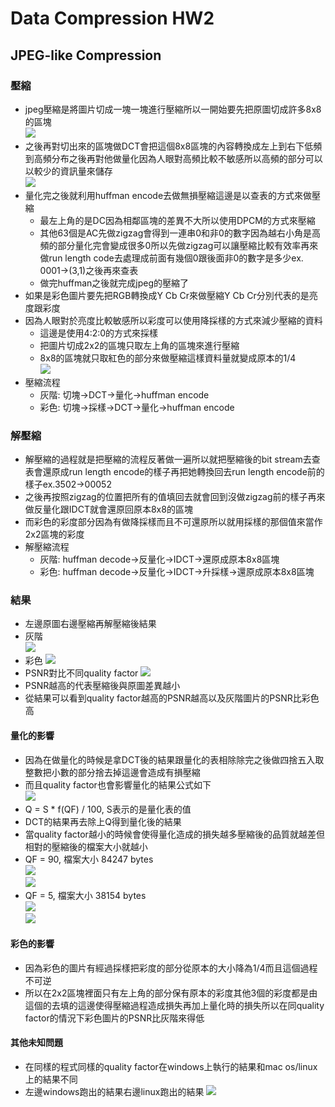 # Data Compression HW2
## JPEG-like Compression
### 壓縮
* jpeg壓縮是將圖片切成一塊一塊進行壓縮所以一開始要先把原圖切成許多8x8的區塊  
![](https://i.imgur.com/vOGKfvL.png)
* 之後再對切出來的區塊做DCT會把這個8x8區塊的內容轉換成左上到右下低頻到高頻分布之後再對他做量化因為人眼對高頻比較不敏感所以高頻的部分可以以較少的資訊量來儲存  
![](https://i.imgur.com/iC4emDN.png)
* 量化完之後就利用huffman encode去做無損壓縮這邊是以查表的方式來做壓縮
    * 最左上角的是DC因為相鄰區塊的差異不大所以使用DPCM的方式來壓縮
    * 其他63個是AC先做zigzag會得到一連串0和非0的數字因為越右小角是高頻的部分量化完會變成很多0所以先做zigzag可以讓壓縮比較有效率再來做run length code去處理成前面有幾個0跟後面非0的數字是多少ex. 0001->(3,1)之後再來查表
    * 做完huffman之後就完成jpeg的壓縮了
* 如果是彩色圖片要先把RGB轉換成Y Cb Cr來做壓縮Y Cb Cr分別代表的是亮度跟彩度
* 因為人眼對於亮度比較敏感所以彩度可以使用降採樣的方式來減少壓縮的資料
    * 這邊是使用4\:2\:0的方式來採樣
    * 把圖片切成2x2的區塊只取左上角的區塊來進行壓縮  
    * 8x8的區塊就只取紅色的部分來做壓縮這樣資料量就變成原本的1/4  
    ![](https://i.imgur.com/59UFd6m.png)
* 壓縮流程
    * 灰階: 切塊->DCT->量化->huffman encode
    * 彩色: 切塊->採樣->DCT->量化->huffman encode
### 解壓縮
* 解壓縮的過程就是把壓縮的流程反著做一遍所以就把壓縮後的bit stream去查表會還原成run length encode的樣子再把她轉換回去run length encode前的樣子ex.3502->00052
* 之後再按照zigzag的位置把所有的值填回去就會回到沒做zigzag前的樣子再來做反量化跟IDCT就會還原回原本8x8的區塊
* 而彩色的彩度部分因為有做降採樣而且不可還原所以就用採樣的那個值來當作2x2區塊的彩度
* 解壓縮流程
    * 灰階: huffman decode->反量化->IDCT->還原成原本8x8區塊
    * 彩色: huffman decode->反量化->IDCT->升採樣->還原成原本8x8區塊
### 結果
* 左邊原圖右邊壓縮再解壓縮後結果
* 灰階  
![](https://i.imgur.com/9Srybej.png)
* 彩色
![](https://i.imgur.com/gX83x1C.jpg)
* PSNR對比不同quality factor
![](https://i.imgur.com/jt38A3y.png)
* PSNR越高的代表壓縮後與原圖差異越小
* 從結果可以看到quality factor越高的PSNR越高以及灰階圖片的PSNR比彩色高
#### 量化的影響
* 因為在做量化的時候是拿DCT後的結果跟量化的表相除除完之後做四捨五入取整數把小數的部分捨去掉這邊會造成有損壓縮
* 而且quality factor也會影響量化的結果公式如下  
![](https://i.imgur.com/s57fZrf.png)
* Q = S * f(QF) / 100, S表示的是量化表的值
* DCT的結果再去除上Q得到量化後的結果
* 當quality factor越小的時候會使得量化造成的損失越多壓縮後的品質就越差但相對的壓縮後的檔案大小就越小
* QF = 90, 檔案大小 84247 bytes  
![](https://i.imgur.com/U6CdR7N.png)  
![](https://i.imgur.com/RvP0KQb.png)  
* QF = 5, 檔案大小 38154 bytes  
![](https://i.imgur.com/C9AIrZe.png)  
![](https://i.imgur.com/bD4T58v.png)  
#### 彩色的影響
* 因為彩色的圖片有經過採樣把彩度的部分從原本的大小降為1/4而且這個過程不可逆
* 所以在2x2區塊裡面只有左上角的部分保有原本的彩度其他3個的彩度都是由這個的去填的這邊使得壓縮過程造成損失再加上量化時的損失所以在同quality factor的情況下彩色圖片的PSNR比灰階來得低
#### 其他未知問題
* 在同樣的程式同樣的quality factor在windows上執行的結果和mac os/linux上的結果不同
* 左邊windows跑出的結果右邊linux跑出的結果
![](https://i.imgur.com/giw0P4R.jpg)



